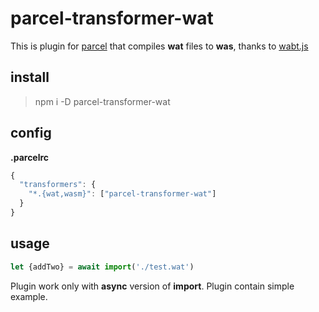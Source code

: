 # parcel-transformer-wat
This is plugin for [parcel](https://parceljs.org) that compiles **wat** files to **was**, thanks to 
[wabt.js](https://github.com/AssemblyScript/wabt.js/)


## install
> npm i -D parcel-transformer-wat

## config
**.parcelrc**
```javascript
{
  "transformers": {
    "*.{wat,wasm}": ["parcel-transformer-wat"]
  }
}
```

## usage

```javascript
let {addTwo} = await import('./test.wat')
```
Plugin work only with **async** version of **import**.
Plugin contain simple example.